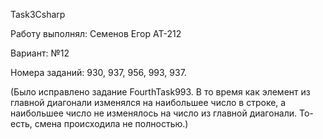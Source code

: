 Task3Csharp

Работу выполнял: Семенов Егор АТ-212

Вариант: №12

Номера заданий: 930, 937, 956, 993, 937.

(Было исправлено задание FourthTask993. В то время как элемент из главной диагонали изменялся на наибольшее число в строке, а наибольшее число не изменялось на число из главной диагонали. То-есть, смена происходила не полностью.)

